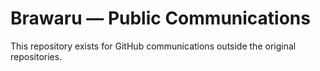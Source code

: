 # Brawaru — Public Communications

This repository exists for GitHub communications outside the original repositories.

